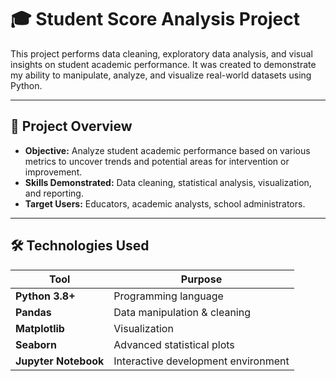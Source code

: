 
# 🎓 Student Score Analysis Project

This project performs data cleaning, exploratory data analysis, and visual insights on student academic performance. It was created to demonstrate my ability to manipulate, analyze, and visualize real-world datasets using Python.

---

## 📌 Project Overview

- **Objective:** Analyze student academic performance based on various metrics to uncover trends and potential areas for intervention or improvement.
- **Skills Demonstrated:** Data cleaning, statistical analysis, visualization, and reporting.
- **Target Users:** Educators, academic analysts, school administrators.

---

## 🛠 Technologies Used

| Tool               | Purpose                                |
|--------------------|----------------------------------------|
| **Python 3.8+**     | Programming language                   |
| **Pandas**          | Data manipulation & cleaning           |
| **Matplotlib**      | Visualization                          |
| **Seaborn**         | Advanced statistical plots             |
| **Jupyter Notebook**| Interactive development environment    |
